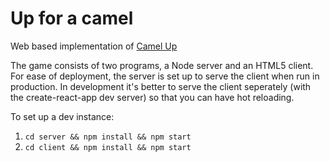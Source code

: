 # Up for a camel

Web based implementation of [Camel Up](https://boardgamegeek.com/boardgame/260605/camel-second-edition)

The game consists of two programs, a Node server and an HTML5 client.  For ease of deployment, the server is set up to serve the client when run in production.  In development it's better to serve the client seperately (with the create-react-app dev server) so that you can have hot reloading.

To set up a dev instance:

1. `cd server && npm install && npm start`
2. `cd client && npm install && npm start`
